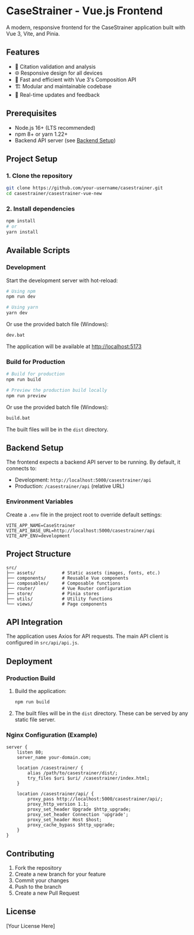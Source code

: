# CaseStrainer - Vue.js Frontend

A modern, responsive frontend for the CaseStrainer application built with Vue 3, Vite, and Pinia.

## Features

- 📝 Citation validation and analysis
- 🌐 Responsive design for all devices
- 🚀 Fast and efficient with Vue 3's Composition API
- 🏗️ Modular and maintainable codebase
- 🔄 Real-time updates and feedback

## Prerequisites

- Node.js 16+ (LTS recommended)
- npm 8+ or yarn 1.22+
- Backend API server (see [Backend Setup](#backend-setup))

## Project Setup

### 1. Clone the repository

```bash
git clone https://github.com/your-username/casestrainer.git
cd casestrainer/casestrainer-vue-new
```

### 2. Install dependencies

```bash
npm install
# or
yarn install
```

## Available Scripts

### Development

Start the development server with hot-reload:

```bash
# Using npm
npm run dev

# Using yarn
yarn dev
```

Or use the provided batch file (Windows):

```bash
dev.bat
```

The application will be available at [http://localhost:5173](http://localhost:5173)

### Build for Production

```bash
# Build for production
npm run build

# Preview the production build locally
npm run preview
```

Or use the provided batch file (Windows):

```bash
build.bat
```

The built files will be in the `dist` directory.

## Backend Setup

The frontend expects a backend API server to be running. By default, it connects to:

- Development: `http://localhost:5000/casestrainer/api`
- Production: `/casestrainer/api` (relative URL)

### Environment Variables

Create a `.env` file in the project root to override default settings:

```env
VITE_APP_NAME=CaseStrainer
VITE_API_BASE_URL=http://localhost:5000/casestrainer/api
VITE_APP_ENV=development
```

## Project Structure

```
src/
├── assets/          # Static assets (images, fonts, etc.)
├── components/      # Reusable Vue components
├── composables/     # Composable functions
├── router/          # Vue Router configuration
├── store/           # Pinia stores
├── utils/           # Utility functions
└── views/           # Page components
```

## API Integration

The application uses Axios for API requests. The main API client is configured in `src/api/api.js`.

## Deployment

### Production Build

1. Build the application:
   ```bash
   npm run build
   ```

2. The built files will be in the `dist` directory. These can be served by any static file server.

### Nginx Configuration (Example)

```nginx
server {
    listen 80;
    server_name your-domain.com;
    
    location /casestrainer/ {
        alias /path/to/casestrainer/dist/;
        try_files $uri $uri/ /casestrainer/index.html;
    }
    
    location /casestrainer/api/ {
        proxy_pass http://localhost:5000/casestrainer/api/;
        proxy_http_version 1.1;
        proxy_set_header Upgrade $http_upgrade;
        proxy_set_header Connection 'upgrade';
        proxy_set_header Host $host;
        proxy_cache_bypass $http_upgrade;
    }
}
```

## Contributing

1. Fork the repository
2. Create a new branch for your feature
3. Commit your changes
4. Push to the branch
5. Create a new Pull Request

## License

[Your License Here]
